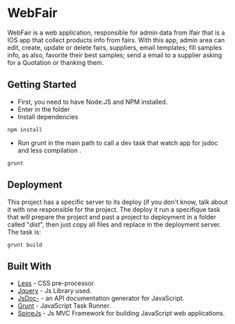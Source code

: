 # WebFair

WebFair is a web application, responsible for admin data from Ifair that is a IOS app that collect products info from fairs.
With this app, admin area can edit, create, update or delete fairs, suppliers, email templates; fill samples info, as also, favorite their best samples; send a email to a supplier asking for a Quotation or thanking them.

## Getting Started

* First, you need to have Node.JS and NPM installed.
* Enter in the folder
* Install dependencies
```
npm install
``` 

* Run grunt in the main path to call a dev task that watch app for jsdoc and less compilation .
```
grunt
``` 

## Deployment

This project has a specific server to its deploy (if you don't know, talk about it with one responsible for the project.
The deploy it run a specifique task that will prepare the project and past a project to deployment in a folder called "*dist*", then just copy all files and replace in the deployment server.
The task is:
```
grunt build
```

## Built With

* [Less](http://lesscss.org/) - CSS pre-processor.
* [Jquery](https://jquery.com/) - Js Library used.
* [JsDoc-](http://usejsdoc.org/) - an API documentation generator for JavaScript.
* [Grunt](http://gruntjs.com/) - JavaScript Task Runner.
* [SpineJs](http://spine.github.io/) - Js MVC Framework for building JavaScript web applications.
